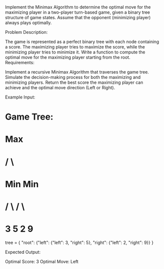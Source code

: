 Implement the Minimax Algorithm to determine the optimal move for the maximizing player in a two-player turn-based game, given a binary tree structure of game states. Assume that the opponent (minimizing player) always plays optimally.

Problem Description:

The game is represented as a perfect binary tree with each node containing a score.
The maximizing player tries to maximize the score, while the minimizing player tries to minimize it.
Write a function to compute the optimal move for the maximizing player starting from the root.
Requirements:

Implement a recursive Minimax Algorithm that traverses the game tree.
Simulate the decision-making process for both the maximizing and minimizing players.
Return the best score the maximizing player can achieve and the optimal move direction (Left or Right).

Example Input:

# Game Tree:
#          Max
#        /     \
#      Min      Min
#     /  \     /   \
#    3    5   2     9

tree = {
    "root": {"left": {"left": 3, "right": 5}, "right": {"left": 2, "right": 9}}
}

Expected Output:

Optimal Score: 3
Optimal Move: Left
